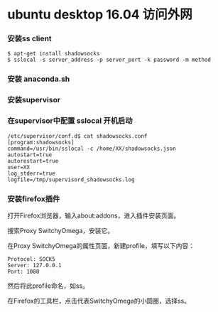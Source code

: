# ubuntu desktop 16.04 访问外网


### 安装ss client

```
$ apt-get install shadowsocks
$ sslocal -s server_address -p server_port -k password -m method

```


### 安装 anaconda.sh

### 安装supervisor

### 在supervisor中配置 sslocal 开机启动

```
/etc/supervisor/conf.d$ cat shadowsocks.conf
[program:shadowsocks]
command=/usr/bin/sslocal -c /home/XX/shadowsocks.json
autostart=true
autorestart=true
user=XX
log_stderr=true
logfile=/tmp/supervisord_shadowsocks.log

```



### 安装firefox插件

打开Firefox浏览器，输入about:addons，进入插件安装页面。

搜索Proxy SwitchyOmega，安装它。

在Proxy SwitchyOmega的属性页面，新建profile，填写以下内容：

```
Protocol: SOCK5
Server: 127.0.0.1
Port: 1080
```

然后将此profile命名，如ss。

在Firefox的工具栏，点击代表SwitchyOmega的小圆圈，选择ss。
